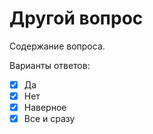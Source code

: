 Другой вопрос
=============

Содержание вопроса.

Варианты ответов:

*   [x] Да
*   [x] Нет
*   [x] Наверное
*   [x] Все и сразу